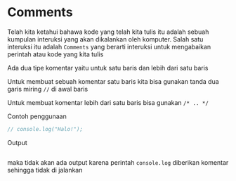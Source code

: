 # Comments

Telah kita ketahui bahawa kode yang telah kita tulis itu adalah sebuah kumpulan interuksi yang akan dikalankan oleh komputer. Salah satu interuksi itu adalah `Comments` yang berarti interuksi untuk mengabaikan perintah atau kode yang kita tulis

Ada dua tipe komentar yaitu untuk satu baris dan lebih dari satu baris

Untuk membuat sebuah komentar satu baris kita bisa gunakan tanda dua garis miring `//` di awal baris

Untuk membuat komentar lebih dari satu baris bisa gunakan `/* .. */`

Contoh penggunaan

```js
// console.log("Halo!");
```

Output

```bash

```

maka tidak akan ada output karena perintah `console.log` diberikan komentar sehingga tidak di jalankan

